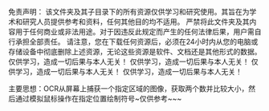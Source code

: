 免责声明：
该文件夹及其子目录下的所有资源仅供学习和研究使用。其旨在为学术和研究人员提供参考和资料，任何其他目的均不适用。
严禁将此文件夹及其内容用于任何商业或非法用途。对于因违反此规定而产生的任何法律后果，用户需自行承担全部责任。
请注意，您在下载任何资源后，必须在24小时内从您的电脑或存储设备中彻底删除上述资源，无论这些资源是软件、文档还是其他形式的数据。
仅供学习，造成一切后果与本人无关！
仅供学习，造成一切后果与本人无关！
仅供学习，造成一切后果与本人无关！
仅供学习，造成一切后果与本人无关！

主要思想：OCR从屏幕上捕获一个指定区域的图像，获取两个数并比较大小，然后通过模拟鼠标操作在指定位置绘制符号~仅供参考~~~
